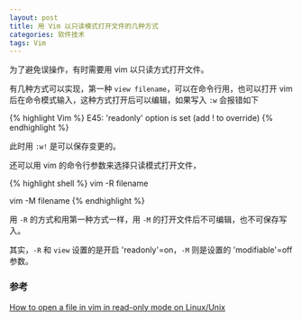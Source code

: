 ```yaml
---
layout: post
title: 用 Vim 以只读模式打开文件的几种方式
categories: 软件技术
tags: Vim
---
```

为了避免误操作，有时需要用 vim 以只读方式打开文件。

有几种方式可以实现，第一种 `view filename`，可以在命令行用，也可以打开 vim 后在命令模式输入，这种方式打开后可以编辑，如果写入 `:w` 会报错如下

{% highlight Vim %}
E45: 'readonly' option is set (add ! to override)
{% endhighlight %}

此时用 `:w!` 是可以保存变更的。

还可以用 vim 的命令行参数来选择只读模式打开文件， 

{% highlight shell %}
vim -R filename 

vim -M filename
{% endhighlight %}


用 `-R` 的方式和用第一种方式一样，用 `-M` 的打开文件后不可编辑，也不可保存写入。

其实，`-R` 和 `view` 设置的是开启 'readonly'=on，`-M` 则是设置的 'modifiable'=off 参数。


### 参考
[How to open a file in vim in read-only mode on Linux/Unix](https://www.cyberciti.biz/faq/howto-open-file-tab-in-vim-in-readonly-on-linuxunix/)
